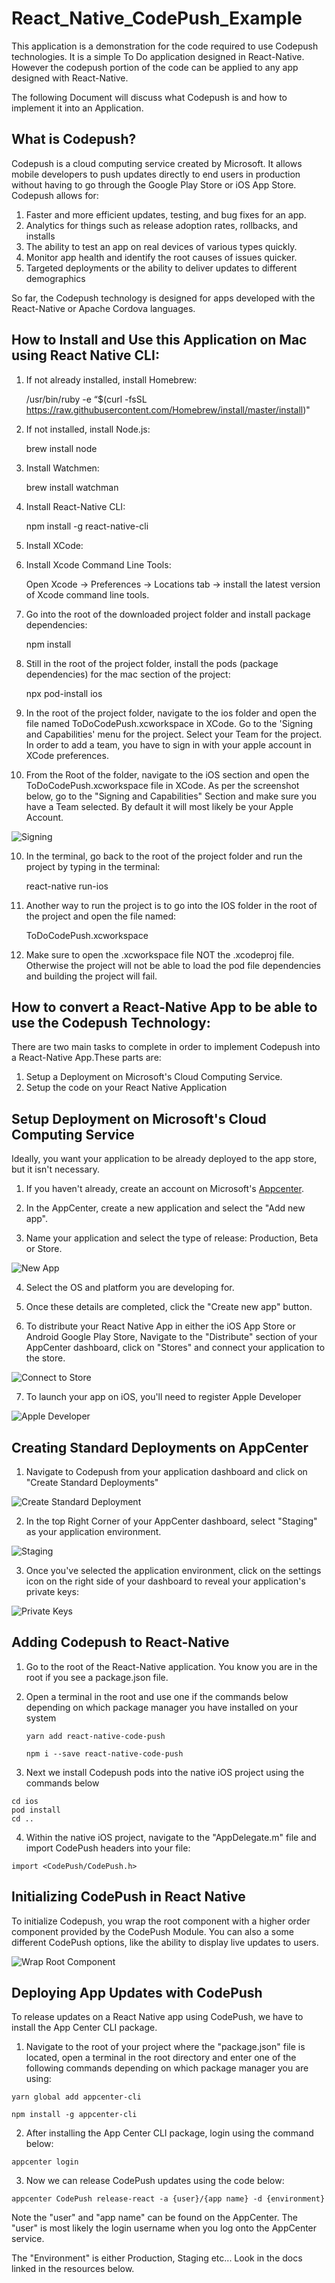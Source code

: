 # React_Native_CodePush_Example

This application is a demonstration for the code required to use Codepush technologies. It is a simple To Do application designed in React-Native. However the codepush portion of the code can be applied to any app designed with React-Native.

The following Document will discuss what Codepush is and how to implement it into an Application.

## What is Codepush?

Codepush is a cloud computing service created by Microsoft. It allows mobile developers to push updates directly to end users in production without having to go through the Google Play Store or iOS App Store. Codepush allows for:

1. Faster and more efficient updates, testing, and bug fixes for an app. 
2. Analytics for things such as release adoption rates, rollbacks, and installs
3. The ability to test an app on real devices of various types quickly.
4. Monitor app health and identify the root causes of issues quicker.
5. Targeted deployments or the ability to deliver updates to different demographics

So far, the Codepush technology is designed for apps developed with the React-Native or Apache Cordova languages.


## How to Install and Use this Application on Mac using React Native CLI:

1. If not already installed, install Homebrew:

    /usr/bin/ruby -e “$(curl -fsSL https://raw.githubusercontent.com/Homebrew/install/master/install)"

2. If not installed, install Node.js:

    brew install node

3. Install Watchmen:

    brew install watchman

4. Install React-Native CLI:

    npm install -g react-native-cli

5. Install XCode:

6. Install Xcode Command Line Tools:

    Open Xcode -> Preferences -> Locations tab -> install the latest version of Xcode command line tools.

6. Go into the root of the downloaded project folder and install package dependencies:

    npm install

7. Still in the root of the project folder, install the pods (package dependencies) for the mac section of the project:

    npx pod-install ios

8. In the root of the project folder, navigate to the ios folder and open the file named ToDoCodePush.xcworkspace in XCode. Go to the 'Signing and Capabilities' menu for the project. Select your Team for the project. In order to add a team, you have to sign in with your apple account in XCode preferences.

9. From the Root of the folder, navigate to the iOS section and open the ToDoCodePush.xcworkspace file in XCode. As per the screenshot below, go to the "Signing and Capabilities" Section and make sure you have a Team selected. By default it will most likely be your Apple Account. 

![Signing](ReadmeScreenshots/Signing.png)

10. In the terminal, go back to the root of the project folder and run the project by typing in the terminal:

    react-native run-ios

11. Another way to run the project is to go into the IOS folder in the root of the project and open the file named:

    ToDoCodePush.xcworkspace

12. Make sure to open the .xcworkspace file NOT the .xcodeproj file. Otherwise the project will not be able to load the pod file dependencies and building the project will fail.



## How to convert a React-Native App to be able to use the Codepush Technology:

There are two main tasks to complete in order to implement Codepush into a React-Native App.These parts are:

1. Setup a Deployment on Microsoft's Cloud Computing Service.
2. Setup the code on your React Native Application

## Setup Deployment on Microsoft's Cloud Computing Service

Ideally, you want your application to be already deployed to the app store, but it isn't necessary. 

1. If you haven't already, create an account on Microsoft's [Appcenter](https://appcenter.ms/sign-in?original_url=%2Fapps).

2. In the AppCenter, create a new application and select the "Add new app".

3. Name your application and select the type of release: Production, Beta or 
Store.

![New App](ReadmeScreenshots/NewApp.png)

4. Select the OS and platform you are developing for.

5. Once these details are completed, click the "Create new app" button.

6. To distribute your React Native App in either the iOS App Store or Android Google Play Store, Navigate to the "Distribute" section of your AppCenter dashboard, click on "Stores" and connect your application to the store.

![Connect to Store](ReadmeScreenshots/ConnectToStore.png)

7. To launch your app on iOS, you'll need to register Apple Developer

![Apple Developer](ReadmeScreenshots/AppleDeveloper.png)

## Creating Standard Deployments on AppCenter

1. Navigate to Codepush from your application dashboard and click on "Create Standard Deployments"

![Create Standard Deployment](ReadmeScreenshots/CreateStandardDeployment.png)

2. In the top Right Corner of your AppCenter dashboard, select "Staging" as your application environment.

![Staging](ReadmeScreenshots/Staging.png)

3. Once you've selected the application environment, click on the settings icon on the right side of your dashboard to reveal your application's private keys:

![Private Keys](ReadmeScreenshots/PrivateKeys.png)


## Adding Codepush to React-Native

1. Go to the root of the React-Native application. You know you are in the root if you see a package.json file.

2. Open a terminal in the root and use one if the commands below depending on which package manager you have installed on your system

    ```
    yarn add react-native-code-push

    ```

    ```
    npm i --save react-native-code-push
    ```

3. Next we install Codepush pods into the native iOS project using the commands below

```
cd ios
pod install 
cd ..
```

4. Within the native iOS project, navigate to the "AppDelegate.m" file and import CodePush headers into your file:

```
import <CodePush/CodePush.h>
```

## Initializing CodePush in React Native

To initialize Codepush, you wrap the root component with a higher order component provided by the CodePush Module. You can also a some different CodePush options, like the ability to display live updates to users.

![Wrap Root Component](ReadmeScreenshots/WrapRootComponent.png)

## Deploying App Updates with CodePush

To release updates on a React Native app using CodePush, we have to install the App Center CLI package.

1. Navigate to the root of your project where the "package.json" file is located, open a terminal in the root directory and enter one of the following commands depending on which package manager you are using:

```
yarn global add appcenter-cli
```

```
npm install -g appcenter-cli
```

2. After installing the App Center CLI package, login using the command below:

```
appcenter login
```

3. Now we can release CodePush updates using the code below:

```
appcenter CodePush release-react -a {user}/{app name} -d {environment}
```

Note the "user" and "app name" can be found on the AppCenter. The "user" is most likely the login username when you log onto the AppCenter service. 

The "Environment" is either Production, Staging etc... Look in the docs linked in the resources below.









